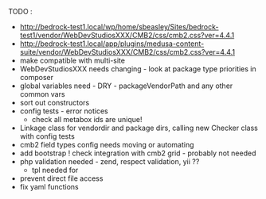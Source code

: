 
TODO :

  - http://bedrock-test1.local/wp/home/sbeasley/Sites/bedrock-test1/vendor/WebDevStudiosXXX/CMB2/css/cmb2.css?ver=4.4.1
  - http://bedrock-test1.local/app/plugins/medusa-content-suite/vendor/WebDevStudiosXXX/CMB2/css/cmb2.css?ver=4.4.1
  - make compatible with multi-site
  - WebDevStudiosXXX needs changing - look at package type priorities in composer
  - global variables need - DRY - packageVendorPath and any other common vars
  - sort out constructors
  - config tests - error notices
    - check all metabox ids are unique!
  - Linkage class for vendordir and package dirs, calling new Checker class with config tests
  - cmb2 field types config needs moving or automating
  - add bootstrap ! check integration with cmb2 grid - probably not needed
  - php validation needed - zend, respect validation, yii ?? 
    - tpl needed for 
  - prevent direct file access
  - fix yaml functions